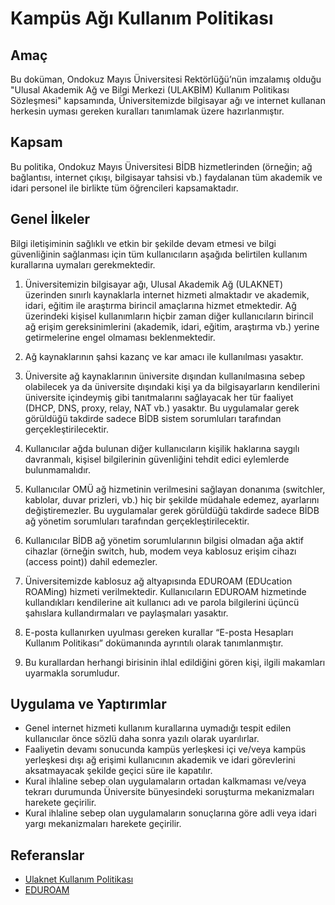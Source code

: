 Kampüs Ağı Kullanım Politikası
==============================

Amaç
----

Bu doküman, Ondokuz Mayıs Üniversitesi Rektörlüğü’nün imzalamış olduğu "Ulusal
Akademik Ağ ve Bilgi Merkezi (ULAKBİM) Kullanım Politikası Sözleşmesi"
kapsamında, Üniversitemizde bilgisayar ağı ve internet kullanan herkesin uyması
gereken kuralları tanımlamak üzere hazırlanmıştır.

Kapsam
-------

Bu politika, Ondokuz Mayıs Üniversitesi BİDB hizmetlerinden (örneğin; ağ
bağlantısı, internet çıkışı, bilgisayar tahsisi vb.) faydalanan tüm akademik ve
idari personel ile birlikte tüm öğrencileri kapsamaktadır.

Genel İlkeler
-------------

Bilgi iletişiminin sağlıklı ve etkin bir şekilde devam etmesi ve bilgi
güvenliğinin sağlanması için tüm kullanıcıların aşağıda belirtilen kullanım
kurallarına uymaları gerekmektedir.

1. Üniversitemizin bilgisayar ağı, Ulusal Akademik Ağ (ULAKNET) üzerinden
   sınırlı kaynaklarla internet hizmeti almaktadır ve akademik, idari, eğitim
   ile araştırma birincil amaçlarına hizmet etmektedir. Ağ üzerindeki kişisel
   kullanımların hiçbir zaman diğer kullanıcıların birincil ağ erişim
   gereksinimlerini (akademik, idari, eğitim, araştırma vb.) yerine
   getirmelerine engel olmaması beklenmektedir.

1. Ağ kaynaklarının şahsi kazanç ve kar amacı ile kullanılması yasaktır.

1. Üniversite ağ kaynaklarının üniversite dışından kullanılmasına sebep
   olabilecek ya da üniversite dışındaki kişi ya da bilgisayarların kendilerini
   üniversite içindeymiş gibi tanıtmalarını sağlayacak her tür faaliyet (DHCP,
   DNS, proxy, relay, NAT vb.) yasaktır. Bu uygulamalar gerek görüldüğü takdirde
   sadece BİDB sistem sorumluları tarafından gerçekleştirilecektir.

1. Kullanıcılar ağda bulunan diğer kullanıcıların kişilik haklarına saygılı
   davranmalı, kişisel bilgilerinin güvenliğini tehdit edici eylemlerde
   bulunmamalıdır.

1. Kullanıcılar OMÜ ağ hizmetinin verilmesini sağlayan donanıma (switchler,
   kablolar, duvar prizleri, vb.) hiç bir şekilde müdahale edemez, ayarlarını
   değiştiremezler. Bu uygulamalar gerek görüldüğü takdirde sadece BİDB ağ
   yönetim sorumluları tarafından gerçekleştirilecektir.

1. Kullanıcılar BİDB ağ yönetim sorumlularının bilgisi olmadan ağa aktif
   cihazlar (örneğin switch, hub, modem veya kablosuz erişim cihazı (access
   point)) dahil edemezler.

1. Üniversitemizde kablosuz ağ altyapısında EDUROAM (EDUcation ROAMing) hizmeti
   verilmektedir. Kullanıcıların EDUROAM hizmetinde kullandıkları kendilerine
   ait kullanıcı adı ve parola bilgilerini üçüncü şahıslara kullandırmaları ve
   paylaşmaları yasaktır.

1. E-posta kullanırken uyulması gereken kurallar “E-posta Hesapları Kullanım
   Politikası” dokümanında ayrıntılı olarak tanımlanmıştır.

1. Bu kurallardan herhangi birisinin ihlal edildiğini gören kişi, ilgili
   makamları uyarmakla sorumludur.

Uygulama ve Yaptırımlar
-----------------------

- Genel internet hizmeti kullanım kurallarına uymadığı tespit edilen
  kullanıcılar önce sözlü daha sonra yazılı olarak uyarılırlar.
- Faaliyetin devamı sonucunda kampüs yerleşkesi içi ve/veya kampüs yerleşkesi
  dışı ağ erişimi kullanıcının akademik ve idari görevlerini aksatmayacak
  şekilde geçici süre ile kapatılır.
- Kural ihlaline sebep olan uygulamaların ortadan kalkmaması ve/veya tekrarı
  durumunda Üniversite bünyesindeki soruşturma mekanizmaları harekete geçirilir.
- Kural ihlaline sebep olan uygulamaların sonuçlarına göre adli veya idari yargı
  mekanizmaları harekete geçirilir.

Referanslar
-----------

- [Ulaknet Kullanım Politikası](http://ulakbim.tubitak.gov.tr/sites/images/Ulakbim/ukp-v2011.pdf)
- [EDUROAM](http://eduroam.omu.edu.tr/)